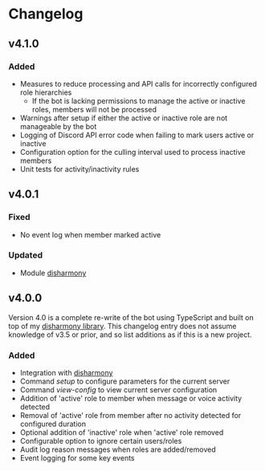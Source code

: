 # Changelog
## v4.1.0
### Added
- Measures to reduce processing and API calls for incorrectly configured role hierarchies
    - If the bot is lacking permissions to manage the active or inactive roles, members will not be processed
- Warnings after setup if either the active or inactive role are not manageable by the bot
- Logging of Discord API error code when failing to mark users active or inactive
- Configuration option for the culling interval used to process inactive members
- Unit tests for activity/inactivity rules

## v4.0.1
### Fixed
- No event log when member marked active

### Updated
- Module [disharmony](https://github.com/benji7425/disharmony)

## v4.0.0
Version 4.0 is a complete re-write of the bot using TypeScript and built on top of my [disharmony library](https://github.com/benji7425/disharmony).
This changelog entry does not assume knowledge of v3.5 or prior, and so list additions as if this is a new project.

### Added
- Integration with [disharmony](https://github.com/benji7425/disharmony)
- Command *setup* to configure parameters for the current server
- Command *view-config* to view current server configuration
- Addition of 'active' role to member when message or voice activity detected
- Removal of 'active' role from member after no activity detected for configured duration
- Optional addition of 'inactive' role when 'active' role removed
- Configurable option to ignore certain users/roles
- Audit log reason messages when roles are added/removed
- Event logging for some key events